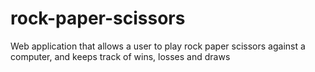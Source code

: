 # rock-paper-scissors
Web application that allows a user to play rock paper scissors against a computer, and keeps track of wins, losses and draws
